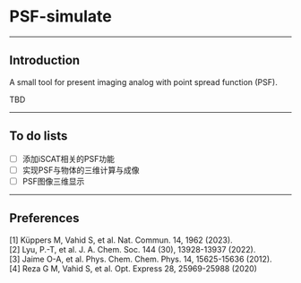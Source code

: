 # PSF-simulate

___
## Introduction
A small tool for present imaging analog with point spread function (PSF).  

TBD
___
## To do lists
-[ ] 添加iSCAT相关的PSF功能
-[ ] 实现PSF与物体的三维计算与成像
-[ ] PSF图像三维显示
___
## Preferences
[1] Küppers M, Vahid S, et al. Nat. Commun. 14, 1962 (2023).   
[2] Lyu, P.-T, et al. J. A. Chem. Soc. 144 (30), 13928-13937 (2022).   
[3] Jaime O-A, et al. Phys. Chem. Chem. Phys. 14, 15625-15636 (2012).  
[4] Reza G M, Vahid S, et al. Opt. Express 28, 25969-25988 (2020)